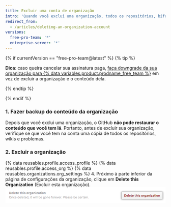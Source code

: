 ```yaml
---
title: Excluir uma conta de organização
intro: 'Quando você exclui uma organização, todos os repositórios, bifurcações de repositórios privados, wikis, problemas, pull requests e páginas de projeto ou de organização são excluídos também. {% if currentVersion == "free-pro-team@latest" %}O nome da organização fica disponível para uso em uma nova conta de usuário ou organização, e a cobrança será encerrada{% endif %}'
redirect_from:
  - /articles/deleting-an-organization-account
versions:
  free-pro-team: '*'
  enterprise-server: '*'
---
```


{% if currentVersion == "free-pro-team@latest" %}
{% tip %}

**Dica**: caso queira cancelar sua assinatura paga, [faça downgrade da sua organização para {% data variables.product.prodname_free_team %}](/articles/downgrading-your-github-subscription) em vez de excluir a organização e o conteúdo dela.

{% endtip %}

{% endif %}

### 1. Fazer backup do conteúdo da organização

Depois que você exclui uma organização, o GitHub **não pode restaurar o conteúdo que você tem lá**. Portanto, antes de excluir sua organização, verifique se que você tem na conta uma cópia de todos os repositórios, wikis e problemas.

### 2. Excluir a organização

{% data reusables.profile.access_profile %}
{% data reusables.profile.access_org %}
{% data reusables.organizations.org_settings %}
4. Próximo à parte inferior da página de configurações da organização, clique em **Delete this Organization** (Excluir esta organização). ![Botão Delete this organization (Excluir esta organização)](/assets/images/help/settings/settings-organization-delete.png)
